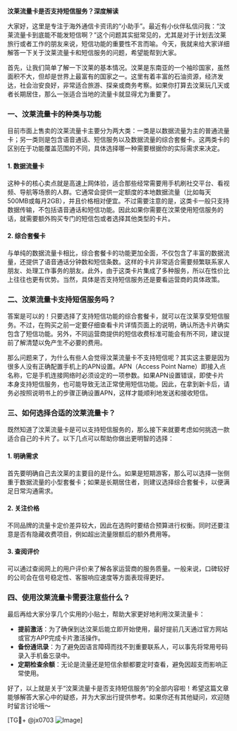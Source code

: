 **汶莱流量卡是否支持短信服务？深度解读**

大家好，这里是专注于海外通信卡资讯的“小助手”。最近有小伙伴私信问我：“汶莱流量卡到底能不能发短信啊？”这个问题其实挺常见的，尤其是对于计划去汶莱旅行或者工作的朋友来说，短信功能的重要性不言而喻。今天，我就来给大家详细解答一下关于汶莱流量卡和短信服务的问题，希望能帮到大家。

首先，让我们简单了解一下汶莱的基本情况。汶莱是东南亚的一个袖珍国家，虽然面积不大，但却是世界上最富有的国家之一。这里有着丰富的石油资源，经济发达，社会治安良好，非常适合旅游、探亲或商务考察。如果你打算去汶莱玩几天或者长期居住，那么一张适合当地的流量卡就显得尤为重要了。

### 一、汶莱流量卡的种类与功能

目前市面上售卖的汶莱流量卡主要分为两大类：一类是以数据流量为主的普通流量卡；另一类则是包含语音通话、短信服务以及数据流量的综合套餐卡。这两类卡的区别在于功能覆盖范围的不同，具体选择哪一种需要根据你的实际需求来决定。

#### 1. 数据流量卡
这种卡的核心卖点就是高速上网体验，适合那些经常需要用手机刷社交平台、看视频、导航等场景的人群。它通常会提供一定额度的本地数据流量（比如每天500MB或每月2GB），并且价格相对便宜。不过需要注意的是，这类卡一般只支持数据传输，不包括语音通话和短信功能。因此如果你需要在汶莱使用短信服务的话，就需要额外购买专门的短信包或者选择其他类型的卡片。

#### 2. 综合套餐卡
与单纯的数据流量卡相比，综合套餐卡的功能更加全面，不仅包含了丰富的数据流量，还提供了语音通话分钟数和短信条数。这样的卡片非常适合需要频繁联系家人朋友、处理工作事务的朋友。此外，由于这类卡片集成了多种服务，所以在性价比上往往也更有优势。当然，具体是否支持短信服务还是要看运营商的具体政策。

### 二、汶莱流量卡支持短信服务吗？

答案是可以的！只要选择了支持短信功能的综合套餐卡，就可以在汶莱享受短信服务。不过，在购买之前一定要仔细查看卡片详情页面上的说明，确认所选卡片确实包含了短信功能。另外，不同运营商提供的短信收费标准可能会有所不同，建议提前了解清楚以免产生不必要的费用。

那么问题来了，为什么有些人会觉得汶莱流量卡不支持短信呢？其实这主要是因为很多人没有正确配置手机上的APN设置。APN（Access Point Name）即接入点名称，它是手机连接网络时必须设定的一项参数。如果APN设置错误，即使卡片本身支持短信服务，也可能导致无法正常使用短信功能。因此，在拿到新卡后，请务必按照说明书上的步骤正确设置APN，这样才能顺利地发送和接收短信。

### 三、如何选择合适的汶莱流量卡？

既然知道了汶莱流量卡是可以支持短信服务的，那么接下来就要考虑如何挑选一款适合自己的卡片了。以下几点可以帮助你做出更明智的选择：

#### 1. 明确需求
首先要明确自己去汶莱的主要目的是什么。如果是短期游客，那么可以选择一张侧重于数据流量的小型套餐卡；如果是长期居住者，则建议选择综合套餐卡，以便满足日常沟通需求。

#### 2. 关注价格
不同品牌的流量卡定价差异较大，因此在选购时要结合预算进行权衡。同时还要注意是否有隐藏收费项目，例如超出流量限额后的额外费用等。

#### 3. 查阅评价
可以通过查阅网上的用户评价来了解各家运营商的服务质量。一般来说，口碑较好的公司会在信号稳定性、客服响应速度等方面表现得更好。

### 四、使用汶莱流量卡需要注意些什么？

最后再给大家分享几个实用的小贴士，帮助大家更好地利用汶莱流量卡：

- **提前激活**：为了确保到达汶莱后能立即开始使用，最好提前几天通过官方网站或官方APP完成卡片激活操作。
- **备份通讯录**：为了避免因语言障碍而找不到重要联系人，可以事先将常用号码录入手机备忘录中。
- **定期检查余额**：无论是流量还是短信余额都要定时查看，避免因超支而影响正常使用。

好了，以上就是关于“汶莱流量卡是否支持短信服务”的全部内容啦！希望这篇文章能够解答大家心中的疑惑，并为大家出行提供参考。如果你还有其他疑问，欢迎随时留言讨论哦～

[TG💪+ @jx0703 ![Image](https://github.com/user-attachments/assets/dbca1d08-cadb-493c-b0ec-ad6f7a83f270)]